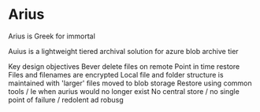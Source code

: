 # Arius
 Arius is Greek for immortal

Auius is a lightweight tiered archival solution for azure blob archive tier

Key design objectives
Bever delete files on remote
Point in time restore
Files and filenames are encrypted
Local file and folder structure is maintained with 'larger' files moved to blob storage 
Restore using common tools / Ie when aurius would no longer exist 
No central store / no single point of failure / redolent ad robusg
